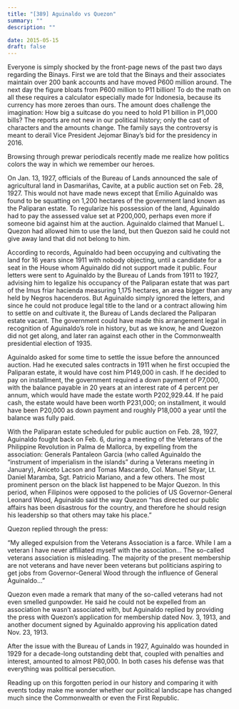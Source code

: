 ```yaml
---
title: "[389] Aguinaldo vs Quezon"
summary: ""
description: ""

date: 2015-05-15
draft: false
---
```


Everyone is simply shocked by the front-page news of the past two days regarding the Binays. First we are told that the Binays and their associates maintain over 200 bank accounts and have moved P600 million around. The next day the figure bloats from P600 million to P11 billion! To do the math on all these requires a calculator especially made for Indonesia, because its currency has more zeroes than ours. The amount does challenge the imagination: How big a suitcase do you need to hold P1 billion in P1,000 bills? The reports are not new in our political history; only the cast of characters and the amounts change. The family says the controversy is meant to derail Vice President Jejomar Binay’s bid for the presidency in 2016.

Browsing through prewar periodicals recently made me realize how politics colors the way in which we remember our heroes.

On Jan. 13, 1927, officials of the Bureau of Lands announced the sale of agricultural land in Dasmariñas, Cavite, at a public auction set on Feb. 28, 1927. This would not have made news except that Emilio Aguinaldo was found to be squatting on 1,200 hectares of the government land known as the Paliparan estate. To regularize his possession of the land, Aguinaldo had to pay the assessed value set at P200,000, perhaps even more if someone bid against him at the auction. Aguinaldo claimed that Manuel L. Quezon had allowed him to use the land, but then Quezon said he could not give away land that did not belong to him.

According to records, Aguinaldo had been occupying and cultivating the land for 16 years since 1911 with nobody objecting, until a candidate for a seat in the House whom Aguinaldo did not support made it public. Four letters were sent to Aguinaldo by the Bureau of Lands from 1911 to 1927, advising him to legalize his occupancy of the Paliparan estate that was part of the Imus friar hacienda measuring 1,175 hectares, an area bigger than any held by Negros hacenderos. But Aguinaldo simply ignored the letters, and since he could not produce legal title to the land or a contract allowing him to settle on and cultivate it, the Bureau of Lands declared the Paliparan estate vacant. The government could have made this arrangement legal in recognition of Aguinaldo’s role in history, but as we know, he and Quezon did not get along, and later ran against each other in the Commonwealth presidential election of 1935.

Aguinaldo asked for some time to settle the issue before the announced auction. Had he executed sales contracts in 1911 when he first occupied the Paliparan estate, it would have cost him P149,000 in cash. If he decided to pay on installment, the government required a down payment of P7,000, with the balance payable in 20 years at an interest rate of 4 percent per annum, which would have made the estate worth P202,929.44. If he paid cash, the estate would have been worth P231,000; on installment, it would have been P20,000 as down payment and roughly P18,000 a year until the balance was fully paid.

With the Paliparan estate scheduled for public auction on Feb. 28, 1927, Aguinaldo fought back on Feb. 6, during a meeting of the Veterans of the Philippine Revolution in Palma de Mallorca, by expelling from the association: Generals Pantaleon Garcia (who called Aguinaldo the “instrument of imperialism in the islands” during a Veterans meeting in January), Aniceto Lacson and Tomas Mascardo, Col. Manuel Sityar, Lt. Daniel Maramba, Sgt. Patricio Mariano, and a few others. The most prominent person on the black list happened to be Major Quezon. In this period, when Filipinos were opposed to the policies of US Governor-General Leonard Wood, Aguinaldo said the way Quezon “has directed our public affairs has been disastrous for the country, and therefore he should resign his leadership so that others may take his place.”

Quezon replied through the press:

“My alleged expulsion from the Veterans Association is a farce. While I am a veteran I have never affiliated myself with the association… The so-called veterans association is misleading. The majority of the present membership are not veterans and have never been veterans but politicians aspiring to get jobs from Governor-General Wood through the influence of General Aguinaldo…”

Quezon even made a remark that many of the so-called veterans had not even smelled gunpowder. He said he could not be expelled from an association he wasn’t associated with, but Aguinaldo replied by providing the press with Quezon’s application for membership dated Nov. 3, 1913, and another document signed by Aguinaldo approving his application dated Nov. 23, 1913.

After the issue with the Bureau of Lands in 1927, Aguinaldo was hounded in 1929 for a decade-long outstanding debt that, coupled with penalties and interest, amounted to almost P80,000. In both cases his defense was that everything was political persecution.

Reading up on this forgotten period in our history and comparing it with events today make me wonder whether our political landscape has changed much since the Commonwealth or even the First Republic.
